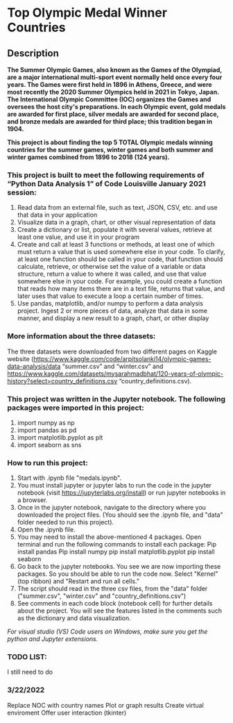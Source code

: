 
# Top Olympic Medal Winner Countries

## Description

**The Summer Olympic Games, also known as the Games of the Olympiad, are a major international multi-sport event normally held once every four years. The Games were first held in 1896 in Athens, Greece, and were most recently the 2020 Summer Olympics held in 2021 in Tokyo, Japan. The International Olympic Committee (IOC) organizes the Games and oversees the host city's preparations. In each Olympic event, gold medals are awarded for first place, silver medals are awarded for second place, and bronze medals are awarded for third place; this tradition began in 1904.**

**This project is about finding the top 5 TOTAL Olympic medals winning countries for the summer games, winter games and both summer and winter games combined from 1896 to 2018 (124 years).**

### This project is built to meet the following requirements of “Python Data Analysis 1” of Code Louisville January 2021 session:
1. Read data from an external file, such as text, JSON, CSV, etc. and use that data in your application
2. Visualize data in a graph, chart, or other visual representation of data
3. Create a dictionary or list, populate it with several values, retrieve at least one value, and use it in your program
4. Create and call at least 3 functions or methods, at least one of which must return a value that is used somewhere else in your code. To clarify, at least one function should be called in your code, that function should calculate, retrieve, or otherwise set the value of a variable or data structure, return a value to where it was called, and use that value somewhere else in your code. For example, you could create a function that reads how many items there are in a text file, returns that value, and later uses that value to execute a loop a certain number of times.
5. Use pandas, matplotlib, and/or numpy to perform a data analysis project. Ingest 2 or more pieces of data, analyze that data in some manner, and display a new result to a graph, chart, or other display

### More information about the three datasets:
The three datasets were downloaded from two different pages on Kaggle website (https://www.kaggle.com/code/arpitsolanki14/olympic-games-data-analysis/data “summer.csv” and “winter.csv” and https://www.kaggle.com/datasets/mysarahmadbhat/120-years-of-olympic-history?select=country_definitions.csv “country_definitions.csv).

### This project was written in the Jupyter notebook. The following packages were imported in this project:
1. import numpy as np
2. import pandas as pd
3. import matplotlib.pyplot as plt
4. import seaborn as sns

### How to run this project:
1. Start with .ipynb file "medals.ipynb".
2. You must install jupyter or jupyter labs to run the code in the jupyter notebook (visit https://jupyterlabs.org/install) or run jupyter notebooks in a browser.
3. Once in the jupyter notebook, navigate to the directory where you downloaded the project files. (You should see the .ipynb file, and "data" folder needed to run this project).
4. Open the .ipynb file.
5. You may need to install the above-mentioned 4 packages. Open terminal and run the following commands to install each package: Pip install pandas Pip install numpy pip install matplotlib.pyplot pip install seaborn
6. Go back to the jupyter notebooks. You see we are now importing these packages. So you should be able to run the code now.
Select "Kernel" (top ribbon) and "Restart and run all cells."
7. The script should read in the three csv files, from the "data" folder ("summer.csv", "winter.csv" and "country_definitions.csv")
8. See comments in each code block (notebook cell) for further details about the project. You will see the features listed in the comments such as the dictionary and data visualization.

*For visual studio (VS) Code users on Windows, make sure you get the python and Jupyter extensions.*

### TODO LIST:
I still need to do

### 3/22/2022
Replace NOC with country names
Plot or graph results
Create virtual enviroment
Offer user interaction (tkinter)

